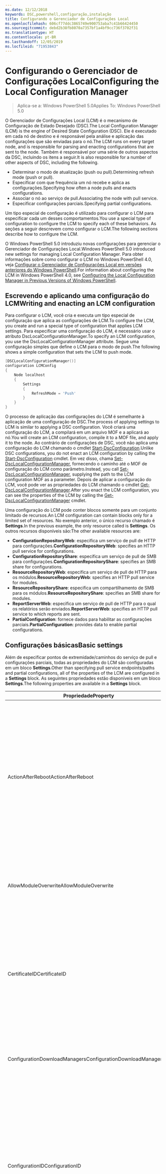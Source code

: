 ```yaml
---
ms.date: 12/12/2018
keywords: DSC,powershell,configuração,instalação
title: Configurando o Gerenciador de Configurações Local
ms.openlocfilehash: 606cf77ddc3865749e900753aba7c41b66424450
ms.sourcegitcommit: debd2b38fb8070a7357bf1a4bf9cc736f3702f31
ms.translationtype: HT
ms.contentlocale: pt-BR
ms.lasthandoff: 12/05/2019
ms.locfileid: "71953843"
---
```

# <a name="configuring-the-local-configuration-manager"></a><span data-ttu-id="11d04-103">Configurando o Gerenciador de Configurações Local</span><span class="sxs-lookup"><span data-stu-id="11d04-103">Configuring the Local Configuration Manager</span></span>

> <span data-ttu-id="11d04-104">Aplica-se a: Windows PowerShell 5.0</span><span class="sxs-lookup"><span data-stu-id="11d04-104">Applies To: Windows PowerShell 5.0</span></span>

<span data-ttu-id="11d04-105">O Gerenciador de Configurações Local (LCM) é o mecanismo de Configuração de Estado Desejado (DSC).</span><span class="sxs-lookup"><span data-stu-id="11d04-105">The Local Configuration Manager (LCM) is the engine of Desired State Configuration (DSC).</span></span>
<span data-ttu-id="11d04-106">Ele é executado em cada nó de destino e é responsável pela análise e aplicação das configurações que são enviadas para o nó.</span><span class="sxs-lookup"><span data-stu-id="11d04-106">The LCM runs on every target node, and is responsible for parsing and enacting configurations that are sent to the node.</span></span>
<span data-ttu-id="11d04-107">Também é responsável por uma série de outros aspectos da DSC, incluindo os itens a seguir.</span><span class="sxs-lookup"><span data-stu-id="11d04-107">It is also responsible for a number of other aspects of DSC, including the following.</span></span>

- <span data-ttu-id="11d04-108">Determinar o modo de atualização (push ou pull).</span><span class="sxs-lookup"><span data-stu-id="11d04-108">Determining refresh mode (push or pull).</span></span>
- <span data-ttu-id="11d04-109">Especificar com que frequência um nó recebe e aplica as configurações.</span><span class="sxs-lookup"><span data-stu-id="11d04-109">Specifying how often a node pulls and enacts configurations.</span></span>
- <span data-ttu-id="11d04-110">Associar o nó ao serviço de pull.</span><span class="sxs-lookup"><span data-stu-id="11d04-110">Associating the node with pull service.</span></span>
- <span data-ttu-id="11d04-111">Especificar configurações parciais.</span><span class="sxs-lookup"><span data-stu-id="11d04-111">Specifying partial configurations.</span></span>

<span data-ttu-id="11d04-112">Um tipo especial de configuração é utilizado para configurar o LCM para especificar cada um desses comportamentos.</span><span class="sxs-lookup"><span data-stu-id="11d04-112">You use a special type of configuration to configure the LCM to specify each of these behaviors.</span></span>
<span data-ttu-id="11d04-113">As seções a seguir descrevem como configurar o LCM.</span><span class="sxs-lookup"><span data-stu-id="11d04-113">The following sections describe how to configure the LCM.</span></span>

<span data-ttu-id="11d04-114">O Windows PowerShell 5.0 introduziu novas configurações para gerenciar o Gerenciador de Configurações Local.</span><span class="sxs-lookup"><span data-stu-id="11d04-114">Windows PowerShell 5.0 introduced new settings for managing Local Configuration Manager.</span></span>
<span data-ttu-id="11d04-115">Para obter informações sobre como configurar o LCM no Windows PowerShell 4.0, veja [Configurar o Gerenciador de Configurações Local em versões anteriores do Windows PowerShell](metaconfig4.md).</span><span class="sxs-lookup"><span data-stu-id="11d04-115">For information about configuring the LCM in Windows PowerShell 4.0, see [Configuring the Local Configuration Manager in Previous Versions of Windows PowerShell](metaconfig4.md).</span></span>

## <a name="writing-and-enacting-an-lcm-configuration"></a><span data-ttu-id="11d04-116">Escrevendo e aplicando uma configuração do LCM</span><span class="sxs-lookup"><span data-stu-id="11d04-116">Writing and enacting an LCM configuration</span></span>

<span data-ttu-id="11d04-117">Para configurar o LCM, você cria e executa um tipo especial de configuração que aplica as configurações de LCM.</span><span class="sxs-lookup"><span data-stu-id="11d04-117">To configure the LCM, you create and run a special type of configuration that applies LCM settings.</span></span>
<span data-ttu-id="11d04-118">Para especificar uma configuração do LCM, é necessário usar o atributo DscLocalConfigurationManager.</span><span class="sxs-lookup"><span data-stu-id="11d04-118">To specify an LCM configuration, you use the DscLocalConfigurationManager attribute.</span></span>
<span data-ttu-id="11d04-119">Segue uma configuração simples que define o LCM para o modo de push.</span><span class="sxs-lookup"><span data-stu-id="11d04-119">The following shows a simple configuration that sets the LCM to push mode.</span></span>

```powershell
[DSCLocalConfigurationManager()]
configuration LCMConfig
{
    Node localhost
    {
        Settings
        {
            RefreshMode = 'Push'
        }
    }
}
```

<span data-ttu-id="11d04-120">O processo de aplicação das configurações do LCM é semelhante à aplicação de uma configuração de DSC.</span><span class="sxs-lookup"><span data-stu-id="11d04-120">The process of applying settings to LCM is similar to applying a DSC configuration.</span></span>
<span data-ttu-id="11d04-121">Você criará uma configuração do LCM, a compilará em um arquivo MOF e a aplicará ao nó.</span><span class="sxs-lookup"><span data-stu-id="11d04-121">You will create an LCM configuration, compile it to a MOF file, and apply it to the node.</span></span>
<span data-ttu-id="11d04-122">Ao contrário de configurações de DSC, você não aplica uma configuração do LCM chamando o cmdlet [Start-DscConfiguration](/powershell/module/psdesiredstateconfiguration/start-dscconfiguration).</span><span class="sxs-lookup"><span data-stu-id="11d04-122">Unlike DSC configurations, you do not enact an LCM configuration by calling the [Start-DscConfiguration](/powershell/module/psdesiredstateconfiguration/start-dscconfiguration) cmdlet.</span></span>
<span data-ttu-id="11d04-123">Em vez disso, chama [Set-DscLocalConfigurationManager](/powershell/module/PSDesiredStateConfiguration/Set-DscLocalConfigurationManager), fornecendo o caminho até o MOF de configuração do LCM como parâmetro.</span><span class="sxs-lookup"><span data-stu-id="11d04-123">Instead, you call [Set-DscLocalConfigurationManager](/powershell/module/PSDesiredStateConfiguration/Set-DscLocalConfigurationManager), supplying the path to the LCM configuration MOF as a parameter.</span></span>
<span data-ttu-id="11d04-124">Depois de aplicar a configuração do LCM, você pode ver as propriedades do LCM chamando o cmdlet [Get-DscLocalConfigurationManager](/powershell/module/PSDesiredStateConfiguration/Get-DscLocalConfigurationManager).</span><span class="sxs-lookup"><span data-stu-id="11d04-124">After you enact the LCM configuration, you can see the properties of the LCM by calling the [Get-DscLocalConfigurationManager](/powershell/module/PSDesiredStateConfiguration/Get-DscLocalConfigurationManager) cmdlet.</span></span>

<span data-ttu-id="11d04-125">Uma configuração do LCM pode conter blocos somente para um conjunto limitado de recursos.</span><span class="sxs-lookup"><span data-stu-id="11d04-125">An LCM configuration can contain blocks only for a limited set of resources.</span></span>
<span data-ttu-id="11d04-126">No exemplo anterior, o único recurso chamado é **Settings**.</span><span class="sxs-lookup"><span data-stu-id="11d04-126">In the previous example, the only resource called is **Settings**.</span></span>
<span data-ttu-id="11d04-127">Os outros recursos disponíveis são:</span><span class="sxs-lookup"><span data-stu-id="11d04-127">The other available resources are:</span></span>

* <span data-ttu-id="11d04-128">**ConfigurationRepositoryWeb**: especifica um serviço de pull de HTTP para configurações.</span><span class="sxs-lookup"><span data-stu-id="11d04-128">**ConfigurationRepositoryWeb**: specifies an HTTP pull service for configurations.</span></span>
* <span data-ttu-id="11d04-129">**ConfigurationRepositoryShare**: especifica um serviço de pull de SMB para configurações.</span><span class="sxs-lookup"><span data-stu-id="11d04-129">**ConfigurationRepositoryShare**: specifies an SMB share for configurations.</span></span>
* <span data-ttu-id="11d04-130">**ResourceRepositoryWeb**: especifica um serviço de pull de HTTP para os módulos.</span><span class="sxs-lookup"><span data-stu-id="11d04-130">**ResourceRepositoryWeb**: specifies an HTTP pull service for modules.</span></span>
* <span data-ttu-id="11d04-131">**ResourceRepositoryShare**: especifica um compartilhamento de SMB para os módulos.</span><span class="sxs-lookup"><span data-stu-id="11d04-131">**ResourceRepositoryShare**: specifies an SMB share for modules.</span></span>
* <span data-ttu-id="11d04-132">**ReportServerWeb**: especifica um serviço de pull de HTTP para o qual os relatórios serão enviados.</span><span class="sxs-lookup"><span data-stu-id="11d04-132">**ReportServerWeb**: specifies an HTTP pull service to which reports are sent.</span></span>
* <span data-ttu-id="11d04-133">**PartialConfiguration**: fornece dados para habilitar as configurações parciais.</span><span class="sxs-lookup"><span data-stu-id="11d04-133">**PartialConfiguration**: provides data to enable partial configurations.</span></span>

## <a name="basic-settings"></a><span data-ttu-id="11d04-134">Configurações básicas</span><span class="sxs-lookup"><span data-stu-id="11d04-134">Basic settings</span></span>

<span data-ttu-id="11d04-135">Além de especificar pontos de extremidade/caminhos do serviço de pull e configurações parciais, todas as propriedades do LCM são configuradas em um bloco **Settings**.</span><span class="sxs-lookup"><span data-stu-id="11d04-135">Other than specifying pull service endpoints/paths and partial configurations, all of the properties of the LCM are configured in a **Settings** block.</span></span>
<span data-ttu-id="11d04-136">As seguintes propriedades estão disponíveis em um bloco **Settings**.</span><span class="sxs-lookup"><span data-stu-id="11d04-136">The following properties are available in a **Settings** block.</span></span>

|  <span data-ttu-id="11d04-137">Propriedade</span><span class="sxs-lookup"><span data-stu-id="11d04-137">Property</span></span>  |  <span data-ttu-id="11d04-138">Tipo</span><span class="sxs-lookup"><span data-stu-id="11d04-138">Type</span></span>  |  <span data-ttu-id="11d04-139">Descrição</span><span class="sxs-lookup"><span data-stu-id="11d04-139">Description</span></span>   |
|----------- |------- |--------------- |
| <span data-ttu-id="11d04-140">ActionAfterReboot</span><span class="sxs-lookup"><span data-stu-id="11d04-140">ActionAfterReboot</span></span>| <span data-ttu-id="11d04-141">cadeia de caracteres</span><span class="sxs-lookup"><span data-stu-id="11d04-141">string</span></span>| <span data-ttu-id="11d04-142">Especifica o que acontece após uma reinicialização durante a aplicação de uma configuração.</span><span class="sxs-lookup"><span data-stu-id="11d04-142">Specifies what happens after a reboot during the application of a configuration.</span></span> <span data-ttu-id="11d04-143">Os valores possíveis são __"ContinueConfiguration"__ e __"StopConfiguration"__ .</span><span class="sxs-lookup"><span data-stu-id="11d04-143">The possible values are __"ContinueConfiguration"__ and __"StopConfiguration"__.</span></span> <ul><li> <span data-ttu-id="11d04-144">__ContinueConfiguration__: continuar a aplicar a configuração atual após a reinicialização do computador.</span><span class="sxs-lookup"><span data-stu-id="11d04-144">__ContinueConfiguration__: Continue applying the current configuration after machine reboot.</span></span> <span data-ttu-id="11d04-145">Este é o valor padrão</span><span class="sxs-lookup"><span data-stu-id="11d04-145">This is the default value</span></span></li><li><span data-ttu-id="11d04-146">__StopConfiguration__: parar a configuração atual após a reinicialização do computador.</span><span class="sxs-lookup"><span data-stu-id="11d04-146">__StopConfiguration__: Stop the current configuration after machine reboot.</span></span></li></ul>|
| <span data-ttu-id="11d04-147">AllowModuleOverwrite</span><span class="sxs-lookup"><span data-stu-id="11d04-147">AllowModuleOverwrite</span></span>| <span data-ttu-id="11d04-148">bool</span><span class="sxs-lookup"><span data-stu-id="11d04-148">bool</span></span>| <span data-ttu-id="11d04-149">__$TRUE__ se as novas configurações baixadas do serviço de pull tiverem permissão para substituir as antigas no nó de destino.</span><span class="sxs-lookup"><span data-stu-id="11d04-149">__$TRUE__ if new configurations downloaded from the pull service are allowed to overwrite the old ones on the target node.</span></span> <span data-ttu-id="11d04-150">Caso contrário, $FALSE.</span><span class="sxs-lookup"><span data-stu-id="11d04-150">Otherwise, $FALSE.</span></span>|
| <span data-ttu-id="11d04-151">CertificateID</span><span class="sxs-lookup"><span data-stu-id="11d04-151">CertificateID</span></span>| <span data-ttu-id="11d04-152">cadeia de caracteres</span><span class="sxs-lookup"><span data-stu-id="11d04-152">string</span></span>| <span data-ttu-id="11d04-153">A impressão digital de um certificado usado para proteger as credenciais passadas em uma configuração.</span><span class="sxs-lookup"><span data-stu-id="11d04-153">The thumbprint of a certificate used to secure credentials passed in a configuration.</span></span> <span data-ttu-id="11d04-154">Para obter mais informações, consulte [Quer proteger credenciais na Configuração de Estado Desejado do Windows PowerShell?](https://blogs.msdn.com/b/powershell/archive/2014/01/31/want-to-secure-credentials-in-windows-powershell-desired-state-configuration.aspx).</span><span class="sxs-lookup"><span data-stu-id="11d04-154">For more information see [Want to secure credentials in Windows PowerShell Desired State Configuration](https://blogs.msdn.com/b/powershell/archive/2014/01/31/want-to-secure-credentials-in-windows-powershell-desired-state-configuration.aspx)?.</span></span> <br> <span data-ttu-id="11d04-155">__Observação:__ isso será gerenciado automaticamente se estiver usando o serviço de pull de DSC de Automação do Azure.</span><span class="sxs-lookup"><span data-stu-id="11d04-155">__Note:__ this is managed automatically if using Azure Automation DSC pull service.</span></span>|
| <span data-ttu-id="11d04-156">ConfigurationDownloadManagers</span><span class="sxs-lookup"><span data-stu-id="11d04-156">ConfigurationDownloadManagers</span></span>| <span data-ttu-id="11d04-157">CimInstance[]</span><span class="sxs-lookup"><span data-stu-id="11d04-157">CimInstance[]</span></span>| <span data-ttu-id="11d04-158">Obsoleto.</span><span class="sxs-lookup"><span data-stu-id="11d04-158">Obsolete.</span></span> <span data-ttu-id="11d04-159">Use os blocos __ConfigurationRepositoryWeb__ e __ConfigurationRepositoryShare__ para definir pontos de extremidade de serviço de pull de configuração.</span><span class="sxs-lookup"><span data-stu-id="11d04-159">Use __ConfigurationRepositoryWeb__ and __ConfigurationRepositoryShare__ blocks to define configuration pull service endpoints.</span></span>|
| <span data-ttu-id="11d04-160">ConfigurationID</span><span class="sxs-lookup"><span data-stu-id="11d04-160">ConfigurationID</span></span>| <span data-ttu-id="11d04-161">cadeia de caracteres</span><span class="sxs-lookup"><span data-stu-id="11d04-161">string</span></span>| <span data-ttu-id="11d04-162">Para compatibilidade com versões anteriores do serviço de pull.</span><span class="sxs-lookup"><span data-stu-id="11d04-162">For backwards compatibility with older pull service versions.</span></span> <span data-ttu-id="11d04-163">Um GUID que identifica o arquivo de configuração que deve ser obtido de um serviço de pull.</span><span class="sxs-lookup"><span data-stu-id="11d04-163">A GUID that identifies the configuration file to get from a pull service.</span></span> <span data-ttu-id="11d04-164">O nó efetuará o pull das configurações serviço de pull se o nome do MOF de configuração for ConfigurationID.mof.</span><span class="sxs-lookup"><span data-stu-id="11d04-164">The node will pull configurations on the pull service if the name of the configuration MOF is named ConfigurationID.mof.</span></span><br> <span data-ttu-id="11d04-165">__Observação:__ Se você definir essa propriedade, o registro do nó com um serviço de pull usando __RegistrationKey__ não funcionará.</span><span class="sxs-lookup"><span data-stu-id="11d04-165">__Note:__ If you set this property, registering the node with a pull service by using __RegistrationKey__ does not work.</span></span> <span data-ttu-id="11d04-166">Para obter mais informações, consulte [Configurando um cliente de pull com nomes de configuração](../pull-server/pullClientConfigNames.md).</span><span class="sxs-lookup"><span data-stu-id="11d04-166">For more information, see [Setting up a pull client with configuration names](../pull-server/pullClientConfigNames.md).</span></span>|
| <span data-ttu-id="11d04-167">ConfigurationMode</span><span class="sxs-lookup"><span data-stu-id="11d04-167">ConfigurationMode</span></span>| <span data-ttu-id="11d04-168">cadeia de caracteres</span><span class="sxs-lookup"><span data-stu-id="11d04-168">string</span></span> | <span data-ttu-id="11d04-169">Especifica como o LCM realmente aplica a configuração aos nós de destino.</span><span class="sxs-lookup"><span data-stu-id="11d04-169">Specifies how the LCM actually applies the configuration to the target nodes.</span></span> <span data-ttu-id="11d04-170">Os valores possíveis são __"ApplyOnly"__ , __"ApplyAndMonitor"__ e __"ApplyAndAutoCorrect"__ .</span><span class="sxs-lookup"><span data-stu-id="11d04-170">Possible values are __"ApplyOnly"__,__"ApplyAndMonitor"__, and __"ApplyAndAutoCorrect"__.</span></span> <ul><li><span data-ttu-id="11d04-171">__ApplyOnly__: a DSC aplica a configuração e não faz nada além disso, a menos que uma nova configuração seja enviada por push para o nó de destino ou quando o pull de uma nova configuração for efetuado de um serviço.</span><span class="sxs-lookup"><span data-stu-id="11d04-171">__ApplyOnly__: DSC applies the configuration and does nothing further unless a new configuration is pushed to the target node or when a new configuration is pulled from a service.</span></span> <span data-ttu-id="11d04-172">Depois da aplicação inicial de uma nova configuração, a DSC não procura um dessincronização em relação a um estado previamente configurado.</span><span class="sxs-lookup"><span data-stu-id="11d04-172">After initial application of a new configuration, DSC does not check for drift from a previously configured state.</span></span> <span data-ttu-id="11d04-173">Observe que a DSC tentará aplicar a configuração até obter êxito antes que __ApplyOnly__ entre em vigor.</span><span class="sxs-lookup"><span data-stu-id="11d04-173">Note that DSC will attempt to apply the configuration until it is successful before __ApplyOnly__ takes effect.</span></span> </li><li> <span data-ttu-id="11d04-174">__ApplyAndMonitor__: Este é o valor padrão.</span><span class="sxs-lookup"><span data-stu-id="11d04-174">__ApplyAndMonitor__: This is the default value.</span></span> <span data-ttu-id="11d04-175">O LCM aplica as novas configurações.</span><span class="sxs-lookup"><span data-stu-id="11d04-175">The LCM applies any new configurations.</span></span> <span data-ttu-id="11d04-176">Após a aplicação inicial de uma nova configuração, se o nó de destino estiver dessincronizado em relação ao estado desejado, a DSC relatará a discrepância nos logs.</span><span class="sxs-lookup"><span data-stu-id="11d04-176">After initial application of a new configuration, if the target node drifts from the desired state, DSC reports the discrepancy in logs.</span></span> <span data-ttu-id="11d04-177">Observe que a DSC tentará aplicar a configuração até obter êxito antes que __ApplyAndMonitor__ entre em vigor.</span><span class="sxs-lookup"><span data-stu-id="11d04-177">Note that DSC will attempt to apply the configuration until it is successful before __ApplyAndMonitor__ takes effect.</span></span></li><li><span data-ttu-id="11d04-178">__ApplyAndAutoCorrect__: o DSC aplica as novas configurações.</span><span class="sxs-lookup"><span data-stu-id="11d04-178">__ApplyAndAutoCorrect__: DSC applies any new configurations.</span></span> <span data-ttu-id="11d04-179">Após a aplicação inicial de uma nova configuração, se o nó de destino estiver dessincronizado em relação ao estado desejado, a DSC relatará a discrepância nos logs e reaplica a configuração atual.</span><span class="sxs-lookup"><span data-stu-id="11d04-179">After initial application of a new configuration, if the target node drifts from the desired state, DSC reports the discrepancy in logs, and then re-applies the current configuration.</span></span></li></ul>|
| <span data-ttu-id="11d04-180">ConfigurationModeFrequencyMins</span><span class="sxs-lookup"><span data-stu-id="11d04-180">ConfigurationModeFrequencyMins</span></span>| <span data-ttu-id="11d04-181">UInt32</span><span class="sxs-lookup"><span data-stu-id="11d04-181">UInt32</span></span>| <span data-ttu-id="11d04-182">A frequência, em minutos, em que a configuração atual é verificada e aplicada.</span><span class="sxs-lookup"><span data-stu-id="11d04-182">How often, in minutes, the current configuration is checked and applied.</span></span> <span data-ttu-id="11d04-183">Essa propriedade será ignorada se a propriedade ConfigurationMode estiver definida como ApplyOnly.</span><span class="sxs-lookup"><span data-stu-id="11d04-183">This property is ignored if the ConfigurationMode property is set to ApplyOnly.</span></span> <span data-ttu-id="11d04-184">O valor padrão é 15.</span><span class="sxs-lookup"><span data-stu-id="11d04-184">The default value is 15.</span></span>|
| <span data-ttu-id="11d04-185">DebugMode</span><span class="sxs-lookup"><span data-stu-id="11d04-185">DebugMode</span></span>| <span data-ttu-id="11d04-186">cadeia de caracteres</span><span class="sxs-lookup"><span data-stu-id="11d04-186">string</span></span>| <span data-ttu-id="11d04-187">Os valores possíveis são __None__, __ForceModuleImport__ e __All__.</span><span class="sxs-lookup"><span data-stu-id="11d04-187">Possible values are __None__, __ForceModuleImport__, and __All__.</span></span> <ul><li><span data-ttu-id="11d04-188">Defina como __None__ para usar os recursos armazenados em cache.</span><span class="sxs-lookup"><span data-stu-id="11d04-188">Set to __None__ to use cached resources.</span></span> <span data-ttu-id="11d04-189">Este é o padrão e deve ser usada em cenários de produção.</span><span class="sxs-lookup"><span data-stu-id="11d04-189">This is the default and should be used in production scenarios.</span></span></li><li><span data-ttu-id="11d04-190">Definir como __ForceModuleImport__ fará com que o LCM recarregue todos os módulos de recursos DSC, mesmo se tiverem sido carregados e armazenados em cache anteriormente.</span><span class="sxs-lookup"><span data-stu-id="11d04-190">Setting to __ForceModuleImport__, causes the LCM to reload any DSC resource modules, even if they have been previously loaded and cached.</span></span> <span data-ttu-id="11d04-191">Isso afeta o desempenho das operações de DSC, já que cada módulo é recarregado no momento do uso.</span><span class="sxs-lookup"><span data-stu-id="11d04-191">This impacts the performance of DSC operations as each module is reloaded on use.</span></span> <span data-ttu-id="11d04-192">Normalmente, você usaria esse valor durante a depuração de um recurso</span><span class="sxs-lookup"><span data-stu-id="11d04-192">Typically you would use this value while debugging a resource</span></span></li><li><span data-ttu-id="11d04-193">Nesta versão, __All__ é o mesmo que __ForceModuleImport__</span><span class="sxs-lookup"><span data-stu-id="11d04-193">In this release, __All__ is same as __ForceModuleImport__</span></span></li></ul> |
| <span data-ttu-id="11d04-194">RebootNodeIfNeeded</span><span class="sxs-lookup"><span data-stu-id="11d04-194">RebootNodeIfNeeded</span></span>| <span data-ttu-id="11d04-195">bool</span><span class="sxs-lookup"><span data-stu-id="11d04-195">bool</span></span>| <span data-ttu-id="11d04-196">defina como `$true` para permitir que os recursos reinicializem o nó usando o sinalizador `$global:DSCMachineStatus`.</span><span class="sxs-lookup"><span data-stu-id="11d04-196">Set this to `$true` to allow resources to reboot the Node using the `$global:DSCMachineStatus` flag.</span></span> <span data-ttu-id="11d04-197">Caso contrário, você precisará reinicializar manualmente o nó para qualquer configuração que exigir.</span><span class="sxs-lookup"><span data-stu-id="11d04-197">Otherwise, you will have to manually reboot the node for any configuration that requires it.</span></span> <span data-ttu-id="11d04-198">O valor padrão é `$false`.</span><span class="sxs-lookup"><span data-stu-id="11d04-198">The default value is `$false`.</span></span> <span data-ttu-id="11d04-199">Para usar essa configuração quando uma condição de reinicialização for representada por algo diferente do DSC (como o Windows Installer), combine essa configuração com recurso __PendingReboot__ no módulo [ComputerManagementDsc](https://github.com/PowerShell/ComputerManagementDsc).</span><span class="sxs-lookup"><span data-stu-id="11d04-199">To use this setting when a reboot condition is enacted by something other than DSC (such as Windows Installer), combine this setting with the __PendingReboot__ resource in the [ComputerManagementDsc](https://github.com/PowerShell/ComputerManagementDsc) module.</span></span>|
| <span data-ttu-id="11d04-200">RefreshMode</span><span class="sxs-lookup"><span data-stu-id="11d04-200">RefreshMode</span></span>| <span data-ttu-id="11d04-201">cadeia de caracteres</span><span class="sxs-lookup"><span data-stu-id="11d04-201">string</span></span>| <span data-ttu-id="11d04-202">Especifica como o LCM obtém as configurações.</span><span class="sxs-lookup"><span data-stu-id="11d04-202">Specifies how the LCM gets configurations.</span></span> <span data-ttu-id="11d04-203">Os valores possíveis são __"Disabled"__ , __"Push"__ e __"Pull"__ .</span><span class="sxs-lookup"><span data-stu-id="11d04-203">The possible values are __"Disabled"__, __"Push"__, and __"Pull"__.</span></span> <ul><li><span data-ttu-id="11d04-204">__Disabled__: as configurações do DSC estão desabilitadas para este nó.</span><span class="sxs-lookup"><span data-stu-id="11d04-204">__Disabled__: DSC configurations are disabled for this node.</span></span></li><li> <span data-ttu-id="11d04-205">__Push__: as configurações são iniciadas chamando o cmdlet [Start-DscConfiguration](/powershell/module/psdesiredstateconfiguration/start-dscconfiguration).</span><span class="sxs-lookup"><span data-stu-id="11d04-205">__Push__: Configurations are initiated by calling the [Start-DscConfiguration](/powershell/module/psdesiredstateconfiguration/start-dscconfiguration) cmdlet.</span></span> <span data-ttu-id="11d04-206">A configuração é aplicada imediatamente ao nó.</span><span class="sxs-lookup"><span data-stu-id="11d04-206">The configuration is applied immediately to the node.</span></span> <span data-ttu-id="11d04-207">Este é o valor padrão.</span><span class="sxs-lookup"><span data-stu-id="11d04-207">This is the default value.</span></span></li><li><span data-ttu-id="11d04-208">__Pull:__ o nó está configurado para verificar regularmente as configurações de um serviço de pull ou caminho SMB.</span><span class="sxs-lookup"><span data-stu-id="11d04-208">__Pull:__ The node is configured to regularly check for configurations from a pull service or SMB path.</span></span> <span data-ttu-id="11d04-209">Se essa propriedade estiver definida como __Pull__, você deverá especificar um caminho de (serviço) HTTP ou (compartilhamento) SMB em um bloco __ConfigurationRepositoryWeb__ ou __ConfigurationRepositoryShare__.</span><span class="sxs-lookup"><span data-stu-id="11d04-209">If this property is set to __Pull__, you must specify an HTTP (service) or SMB (share) path in a __ConfigurationRepositoryWeb__ or __ConfigurationRepositoryShare__ block.</span></span></li></ul>|
| <span data-ttu-id="11d04-210">RefreshFrequencyMins</span><span class="sxs-lookup"><span data-stu-id="11d04-210">RefreshFrequencyMins</span></span>| <span data-ttu-id="11d04-211">Uint32</span><span class="sxs-lookup"><span data-stu-id="11d04-211">Uint32</span></span>| <span data-ttu-id="11d04-212">O intervalo de tempo, em minutos, em que o LCM verifica um serviço de pull para obter configurações atualizadas.</span><span class="sxs-lookup"><span data-stu-id="11d04-212">The time interval, in minutes, at which the LCM checks a pull service to get updated configurations.</span></span> <span data-ttu-id="11d04-213">Esse valor será ignorado se o LCM não estiver configurado no modo de pull.</span><span class="sxs-lookup"><span data-stu-id="11d04-213">This value is ignored if the LCM is not configured in pull mode.</span></span> <span data-ttu-id="11d04-214">O valor padrão é 30.</span><span class="sxs-lookup"><span data-stu-id="11d04-214">The default value is 30.</span></span>|
| <span data-ttu-id="11d04-215">ReportManagers</span><span class="sxs-lookup"><span data-stu-id="11d04-215">ReportManagers</span></span>| <span data-ttu-id="11d04-216">CimInstance[]</span><span class="sxs-lookup"><span data-stu-id="11d04-216">CimInstance[]</span></span>| <span data-ttu-id="11d04-217">Obsoleto.</span><span class="sxs-lookup"><span data-stu-id="11d04-217">Obsolete.</span></span> <span data-ttu-id="11d04-218">Use blocos __ReportServerWeb__ para definir um ponto de extremidade para enviar dados de relatório a um serviço de pull.</span><span class="sxs-lookup"><span data-stu-id="11d04-218">Use __ReportServerWeb__ blocks to define an endpoint to send reporting data to a pull service.</span></span>|
| <span data-ttu-id="11d04-219">ResourceModuleManagers</span><span class="sxs-lookup"><span data-stu-id="11d04-219">ResourceModuleManagers</span></span>| <span data-ttu-id="11d04-220">CimInstance[]</span><span class="sxs-lookup"><span data-stu-id="11d04-220">CimInstance[]</span></span>| <span data-ttu-id="11d04-221">Obsoleto.</span><span class="sxs-lookup"><span data-stu-id="11d04-221">Obsolete.</span></span> <span data-ttu-id="11d04-222">Use os blocos __ResourceRepositoryWeb__ e __ResourceRepositoryShare__ para definir pontos de extremidade HTTP do serviço de pull ou caminhos SMB, respectivamente.</span><span class="sxs-lookup"><span data-stu-id="11d04-222">Use __ResourceRepositoryWeb__ and __ResourceRepositoryShare__ blocks to define pull service HTTP endpoints or SMB paths, respectively.</span></span>|
| <span data-ttu-id="11d04-223">PartialConfigurations</span><span class="sxs-lookup"><span data-stu-id="11d04-223">PartialConfigurations</span></span>| <span data-ttu-id="11d04-224">CimInstance</span><span class="sxs-lookup"><span data-stu-id="11d04-224">CimInstance</span></span>| <span data-ttu-id="11d04-225">Não foi implementado.</span><span class="sxs-lookup"><span data-stu-id="11d04-225">Not implemented.</span></span> <span data-ttu-id="11d04-226">Não use.</span><span class="sxs-lookup"><span data-stu-id="11d04-226">Do not use.</span></span>|
| <span data-ttu-id="11d04-227">StatusRetentionTimeInDays</span><span class="sxs-lookup"><span data-stu-id="11d04-227">StatusRetentionTimeInDays</span></span> | <span data-ttu-id="11d04-228">UInt32</span><span class="sxs-lookup"><span data-stu-id="11d04-228">UInt32</span></span>| <span data-ttu-id="11d04-229">O número de dias que o LCM mantém o status da configuração atual.</span><span class="sxs-lookup"><span data-stu-id="11d04-229">The number of days the LCM keeps the status of the current configuration.</span></span>|

> [!NOTE]
> <span data-ttu-id="11d04-230">O LCM inicia o ciclo **ConfigurationModeFrequencyMins** com base em:</span><span class="sxs-lookup"><span data-stu-id="11d04-230">The LCM starts the **ConfigurationModeFrequencyMins** cycle based on:</span></span>
>
> - <span data-ttu-id="11d04-231">Uma nova metaconfiguração aplicada usando `Set-DscLocalConfigurationManager`</span><span class="sxs-lookup"><span data-stu-id="11d04-231">A new metaconfig is applied using `Set-DscLocalConfigurationManager`</span></span>
> - <span data-ttu-id="11d04-232">Uma reinicialização do computador</span><span class="sxs-lookup"><span data-stu-id="11d04-232">A machine restart</span></span>
>
> <span data-ttu-id="11d04-233">Para qualquer condição em que o processo de temporizador apresentar uma falha, ela será detectada dentro de 30 segundos e o ciclo será reiniciado.</span><span class="sxs-lookup"><span data-stu-id="11d04-233">For any condition where the timer process experiences a crash, that will be detected within 30 seconds and the cycle will be restarted.</span></span>
> <span data-ttu-id="11d04-234">Uma operação simultânea pode atrasar o início do ciclo; se a duração dessa operação ultrapassar a frequência de ciclo configurada, o próximo temporizador não será iniciado.</span><span class="sxs-lookup"><span data-stu-id="11d04-234">A concurrent operation could delay the cycle from being started, if the duration of this operation exceeds the configured cycle frequency, the next timer will not start.</span></span>
>
> <span data-ttu-id="11d04-235">Por exemplo, a metaconfiguração é configurada com uma frequência de pull de 15 minutos e um pull ocorre em T1.</span><span class="sxs-lookup"><span data-stu-id="11d04-235">Example, the metaconfig is configured at a 15 minute pull frequency and a pull occurs at T1.</span></span>  <span data-ttu-id="11d04-236">O Nó não conclui o trabalho por 16 minutos.</span><span class="sxs-lookup"><span data-stu-id="11d04-236">The Node does not finish work for 16 minutes.</span></span>  <span data-ttu-id="11d04-237">O primeiro ciclo de 15 minutos será ignorado e próximo pull ocorrerá em T1 + 15 + 15.</span><span class="sxs-lookup"><span data-stu-id="11d04-237">The first 15 minute cycle is ignored, and next pull will happen at T1+15+15.</span></span>

## <a name="pull-service"></a><span data-ttu-id="11d04-238">Serviço de pull</span><span class="sxs-lookup"><span data-stu-id="11d04-238">Pull service</span></span>

<span data-ttu-id="11d04-239">A configuração do LCM dá suporte à definição dos seguintes tipos de ponto de extremidade de serviço de pull:</span><span class="sxs-lookup"><span data-stu-id="11d04-239">LCM configuration supports defining the following types of pull service endpoints:</span></span>

- <span data-ttu-id="11d04-240">**Servidor de configuração**: um repositório para configurações de DSC.</span><span class="sxs-lookup"><span data-stu-id="11d04-240">**Configuration server**: A repository for DSC configurations.</span></span> <span data-ttu-id="11d04-241">Defina os servidores de configuração usando blocos **ConfigurationRepositoryWeb** (para servidores baseados na Web) e **ConfigurationRepositoryShare** (para servidores baseados em SMB).</span><span class="sxs-lookup"><span data-stu-id="11d04-241">Define configuration servers by using **ConfigurationRepositoryWeb** (for web-based servers) and **ConfigurationRepositoryShare** (for SMB-based servers) blocks.</span></span>
- <span data-ttu-id="11d04-242">**Servidor de recursos**: um repositório de recursos DSC, empacotados como módulos do PowerShell.</span><span class="sxs-lookup"><span data-stu-id="11d04-242">**Resource server**: A repository for DSC resources, packaged as PowerShell modules.</span></span> <span data-ttu-id="11d04-243">Defina os servidores de recurso usando blocos **ResourceRepositoryWeb** (para servidores baseados na Web) e **ResourceRepositoryShare** (para servidores baseados em SMB).</span><span class="sxs-lookup"><span data-stu-id="11d04-243">Define resource servers by using **ResourceRepositoryWeb** (for web-based servers) and **ResourceRepositoryShare** (for SMB-based servers) blocks.</span></span>
- <span data-ttu-id="11d04-244">**Servidor de relatório**: um serviço para o qual o DSC envia dados de relatório.</span><span class="sxs-lookup"><span data-stu-id="11d04-244">**Report server**: A service that DSC sends report data to.</span></span> <span data-ttu-id="11d04-245">Defina os servidores de relatório usando blocos **ReportServerWeb**.</span><span class="sxs-lookup"><span data-stu-id="11d04-245">Define report servers by using **ReportServerWeb** blocks.</span></span> <span data-ttu-id="11d04-246">Um servidor de relatório deve ser um serviço Web.</span><span class="sxs-lookup"><span data-stu-id="11d04-246">A report server must be a web service.</span></span>

<span data-ttu-id="11d04-247">Para obter mais detalhes sobre o serviço de pull, veja [Serviço de pull de Desired State Configuration](../pull-server/pullServer.md).</span><span class="sxs-lookup"><span data-stu-id="11d04-247">For more details on pull service see, [Desired State Configuration Pull Service](../pull-server/pullServer.md).</span></span>

## <a name="configuration-server-blocks"></a><span data-ttu-id="11d04-248">Blocos do servidor de configuração</span><span class="sxs-lookup"><span data-stu-id="11d04-248">Configuration server blocks</span></span>

<span data-ttu-id="11d04-249">Para definir um servidor de configuração baseado na Web, crie um bloco **ConfigurationRepositoryWeb**.</span><span class="sxs-lookup"><span data-stu-id="11d04-249">To define a web-based configuration server, you create a **ConfigurationRepositoryWeb** block.</span></span>
<span data-ttu-id="11d04-250">Um **ConfigurationRepositoryWeb** define as propriedades a seguir.</span><span class="sxs-lookup"><span data-stu-id="11d04-250">A **ConfigurationRepositoryWeb** defines the following properties.</span></span>

|<span data-ttu-id="11d04-251">Propriedade</span><span class="sxs-lookup"><span data-stu-id="11d04-251">Property</span></span>|<span data-ttu-id="11d04-252">Tipo</span><span class="sxs-lookup"><span data-stu-id="11d04-252">Type</span></span>|<span data-ttu-id="11d04-253">Descrição</span><span class="sxs-lookup"><span data-stu-id="11d04-253">Description</span></span>|
|---|---|---|
|<span data-ttu-id="11d04-254">AllowUnsecureConnection</span><span class="sxs-lookup"><span data-stu-id="11d04-254">AllowUnsecureConnection</span></span>|<span data-ttu-id="11d04-255">bool</span><span class="sxs-lookup"><span data-stu-id="11d04-255">bool</span></span>|<span data-ttu-id="11d04-256">Defina como **$TRUE** para permitir conexões entre o nó e o servidor sem autenticação.</span><span class="sxs-lookup"><span data-stu-id="11d04-256">Set to **$TRUE** to allow connections from the node to the server without authentication.</span></span> <span data-ttu-id="11d04-257">Defina como **$FALSE** para exigir autenticação.</span><span class="sxs-lookup"><span data-stu-id="11d04-257">Set to **$FALSE** to require authentication.</span></span>|
|<span data-ttu-id="11d04-258">CertificateID</span><span class="sxs-lookup"><span data-stu-id="11d04-258">CertificateID</span></span>|<span data-ttu-id="11d04-259">cadeia de caracteres</span><span class="sxs-lookup"><span data-stu-id="11d04-259">string</span></span>|<span data-ttu-id="11d04-260">A impressão digital de um certificado usado para autenticar o servidor.</span><span class="sxs-lookup"><span data-stu-id="11d04-260">The thumbprint of a certificate used to authenticate to the server.</span></span>|
|<span data-ttu-id="11d04-261">ConfigurationNames</span><span class="sxs-lookup"><span data-stu-id="11d04-261">ConfigurationNames</span></span>|<span data-ttu-id="11d04-262">String[]</span><span class="sxs-lookup"><span data-stu-id="11d04-262">String[]</span></span>|<span data-ttu-id="11d04-263">Uma matriz de nomes de configurações que serão retiradas por pull pelo nó de destino.</span><span class="sxs-lookup"><span data-stu-id="11d04-263">An array of names of configurations to be pulled by the target node.</span></span> <span data-ttu-id="11d04-264">Serão usadas apenas se o nó for registrado com o serviço de pull usando uma **RegistrationKey**.</span><span class="sxs-lookup"><span data-stu-id="11d04-264">These are used only if the node is registered with the pull service by using a **RegistrationKey**.</span></span> <span data-ttu-id="11d04-265">Para obter mais informações, consulte [Configurando um cliente de pull com nomes de configuração](../pull-server/pullClientConfigNames.md).</span><span class="sxs-lookup"><span data-stu-id="11d04-265">For more information, see [Setting up a pull client with configuration names](../pull-server/pullClientConfigNames.md).</span></span>|
|<span data-ttu-id="11d04-266">RegistrationKey</span><span class="sxs-lookup"><span data-stu-id="11d04-266">RegistrationKey</span></span>|<span data-ttu-id="11d04-267">cadeia de caracteres</span><span class="sxs-lookup"><span data-stu-id="11d04-267">string</span></span>|<span data-ttu-id="11d04-268">Um GUID que registra o nó com o serviço de pull.</span><span class="sxs-lookup"><span data-stu-id="11d04-268">A GUID that registers the node with the pull service.</span></span> <span data-ttu-id="11d04-269">Para obter mais informações, consulte [Configurando um cliente de pull com nomes de configuração](../pull-server/pullClientConfigNames.md).</span><span class="sxs-lookup"><span data-stu-id="11d04-269">For more information, see [Setting up a pull client with configuration names](../pull-server/pullClientConfigNames.md).</span></span>|
|<span data-ttu-id="11d04-270">ServerURL</span><span class="sxs-lookup"><span data-stu-id="11d04-270">ServerURL</span></span>|<span data-ttu-id="11d04-271">cadeia de caracteres</span><span class="sxs-lookup"><span data-stu-id="11d04-271">string</span></span>|<span data-ttu-id="11d04-272">A URL do serviço de configuração.</span><span class="sxs-lookup"><span data-stu-id="11d04-272">The URL of the configuration service.</span></span>|
|<span data-ttu-id="11d04-273">ProxyURL\*</span><span class="sxs-lookup"><span data-stu-id="11d04-273">ProxyURL\*</span></span>|<span data-ttu-id="11d04-274">cadeia de caracteres</span><span class="sxs-lookup"><span data-stu-id="11d04-274">string</span></span>|<span data-ttu-id="11d04-275">A URL do proxy http a ser usada ao se comunicar com o serviço de configuração.</span><span class="sxs-lookup"><span data-stu-id="11d04-275">The URL of the http proxy to use when communicating with the configuration service.</span></span>|
|<span data-ttu-id="11d04-276">ProxyCredential\*</span><span class="sxs-lookup"><span data-stu-id="11d04-276">ProxyCredential\*</span></span>|<span data-ttu-id="11d04-277">pscredential</span><span class="sxs-lookup"><span data-stu-id="11d04-277">pscredential</span></span>|<span data-ttu-id="11d04-278">Credencial a ser usada para o proxy http.</span><span class="sxs-lookup"><span data-stu-id="11d04-278">Credential to use for the http proxy.</span></span>|

> [!NOTE]
> * <span data-ttu-id="11d04-279">Compatível com as versões 1809 e posteriores do Windows.</span><span class="sxs-lookup"><span data-stu-id="11d04-279">Supported in Windows versions 1809 and later.</span></span>

<span data-ttu-id="11d04-280">Um exemplo de script para simplificar a configuração do valor ConfigurationRepositoryWeb para nós locais está disponível - confira [Geração de metaconfigurações de DSC](https://docs.microsoft.com/azure/automation/automation-dsc-onboarding#generating-dsc-metaconfigurations)</span><span class="sxs-lookup"><span data-stu-id="11d04-280">An example script to simplify configuring the ConfigurationRepositoryWeb value for on-premises nodes is available - see [Generating DSC metaconfigurations](https://docs.microsoft.com/azure/automation/automation-dsc-onboarding#generating-dsc-metaconfigurations)</span></span>

<span data-ttu-id="11d04-281">Para definir um servidor de configuração baseado em SMB, crie um bloco **ConfigurationRepositoryShare**.</span><span class="sxs-lookup"><span data-stu-id="11d04-281">To define an SMB-based configuration server, you create a **ConfigurationRepositoryShare** block.</span></span>
<span data-ttu-id="11d04-282">Um **ConfigurationRepositoryShare** define as propriedades a seguir.</span><span class="sxs-lookup"><span data-stu-id="11d04-282">A **ConfigurationRepositoryShare** defines the following properties.</span></span>

|<span data-ttu-id="11d04-283">Propriedade</span><span class="sxs-lookup"><span data-stu-id="11d04-283">Property</span></span>|<span data-ttu-id="11d04-284">Tipo</span><span class="sxs-lookup"><span data-stu-id="11d04-284">Type</span></span>|<span data-ttu-id="11d04-285">Descrição</span><span class="sxs-lookup"><span data-stu-id="11d04-285">Description</span></span>|
|---|---|---|
|<span data-ttu-id="11d04-286">Credential</span><span class="sxs-lookup"><span data-stu-id="11d04-286">Credential</span></span>|<span data-ttu-id="11d04-287">MSFT_Credential</span><span class="sxs-lookup"><span data-stu-id="11d04-287">MSFT_Credential</span></span>|<span data-ttu-id="11d04-288">A credencial usada para autenticar para o compartilhamento SMB.</span><span class="sxs-lookup"><span data-stu-id="11d04-288">The credential used to authenticate to the SMB share.</span></span>|
|<span data-ttu-id="11d04-289">SourcePath</span><span class="sxs-lookup"><span data-stu-id="11d04-289">SourcePath</span></span>|<span data-ttu-id="11d04-290">cadeia de caracteres</span><span class="sxs-lookup"><span data-stu-id="11d04-290">string</span></span>|<span data-ttu-id="11d04-291">O caminho do compartilhamento SMB.</span><span class="sxs-lookup"><span data-stu-id="11d04-291">The path of the SMB share.</span></span>|

## <a name="resource-server-blocks"></a><span data-ttu-id="11d04-292">Blocos do servidor de recurso</span><span class="sxs-lookup"><span data-stu-id="11d04-292">Resource server blocks</span></span>

<span data-ttu-id="11d04-293">Para definir um servidor de recurso baseado na Web, crie um bloco **ResourceRepositoryWeb**.</span><span class="sxs-lookup"><span data-stu-id="11d04-293">To define a web-based resource server, you create a **ResourceRepositoryWeb** block.</span></span>
<span data-ttu-id="11d04-294">Um **ResourceRepositoryWeb** define as propriedades a seguir.</span><span class="sxs-lookup"><span data-stu-id="11d04-294">A **ResourceRepositoryWeb** defines the following properties.</span></span>

|<span data-ttu-id="11d04-295">Propriedade</span><span class="sxs-lookup"><span data-stu-id="11d04-295">Property</span></span>|<span data-ttu-id="11d04-296">Tipo</span><span class="sxs-lookup"><span data-stu-id="11d04-296">Type</span></span>|<span data-ttu-id="11d04-297">Descrição</span><span class="sxs-lookup"><span data-stu-id="11d04-297">Description</span></span>|
|---|---|---|
|<span data-ttu-id="11d04-298">AllowUnsecureConnection</span><span class="sxs-lookup"><span data-stu-id="11d04-298">AllowUnsecureConnection</span></span>|<span data-ttu-id="11d04-299">bool</span><span class="sxs-lookup"><span data-stu-id="11d04-299">bool</span></span>|<span data-ttu-id="11d04-300">Defina como **$TRUE** para permitir conexões entre o nó e o servidor sem autenticação.</span><span class="sxs-lookup"><span data-stu-id="11d04-300">Set to **$TRUE** to allow connections from the node to the server without authentication.</span></span> <span data-ttu-id="11d04-301">Defina como **$FALSE** para exigir autenticação.</span><span class="sxs-lookup"><span data-stu-id="11d04-301">Set to **$FALSE** to require authentication.</span></span>|
|<span data-ttu-id="11d04-302">CertificateID</span><span class="sxs-lookup"><span data-stu-id="11d04-302">CertificateID</span></span>|<span data-ttu-id="11d04-303">cadeia de caracteres</span><span class="sxs-lookup"><span data-stu-id="11d04-303">string</span></span>|<span data-ttu-id="11d04-304">A impressão digital de um certificado usado para autenticar o servidor.</span><span class="sxs-lookup"><span data-stu-id="11d04-304">The thumbprint of a certificate used to authenticate to the server.</span></span>|
|<span data-ttu-id="11d04-305">RegistrationKey</span><span class="sxs-lookup"><span data-stu-id="11d04-305">RegistrationKey</span></span>|<span data-ttu-id="11d04-306">cadeia de caracteres</span><span class="sxs-lookup"><span data-stu-id="11d04-306">string</span></span>|<span data-ttu-id="11d04-307">Um GUID que identifica o nó para o serviço de pull.</span><span class="sxs-lookup"><span data-stu-id="11d04-307">A GUID that identifies the node to the pull service.</span></span>|
|<span data-ttu-id="11d04-308">ServerURL</span><span class="sxs-lookup"><span data-stu-id="11d04-308">ServerURL</span></span>|<span data-ttu-id="11d04-309">cadeia de caracteres</span><span class="sxs-lookup"><span data-stu-id="11d04-309">string</span></span>|<span data-ttu-id="11d04-310">A URL do servidor de configuração.</span><span class="sxs-lookup"><span data-stu-id="11d04-310">The URL of the configuration server.</span></span>|
|<span data-ttu-id="11d04-311">ProxyURL\*</span><span class="sxs-lookup"><span data-stu-id="11d04-311">ProxyURL\*</span></span>|<span data-ttu-id="11d04-312">cadeia de caracteres</span><span class="sxs-lookup"><span data-stu-id="11d04-312">string</span></span>|<span data-ttu-id="11d04-313">A URL do proxy http a ser usada ao se comunicar com o serviço de configuração.</span><span class="sxs-lookup"><span data-stu-id="11d04-313">The URL of the http proxy to use when communicating with the configuration service.</span></span>|
|<span data-ttu-id="11d04-314">ProxyCredential\*</span><span class="sxs-lookup"><span data-stu-id="11d04-314">ProxyCredential\*</span></span>|<span data-ttu-id="11d04-315">pscredential</span><span class="sxs-lookup"><span data-stu-id="11d04-315">pscredential</span></span>|<span data-ttu-id="11d04-316">Credencial a ser usada para o proxy http.</span><span class="sxs-lookup"><span data-stu-id="11d04-316">Credential to use for the http proxy.</span></span>|

> [!NOTE]
> * <span data-ttu-id="11d04-317">Compatível com as versões 1809 e posteriores do Windows.</span><span class="sxs-lookup"><span data-stu-id="11d04-317">Supported in Windows versions 1809 and later.</span></span>

<span data-ttu-id="11d04-318">Um exemplo de script para simplificar a configuração do valor ResourceRepositoryWeb para nós locais está disponível - confira [Geração de metaconfigurações de DSC](https://docs.microsoft.com/azure/automation/automation-dsc-onboarding#generating-dsc-metaconfigurations)</span><span class="sxs-lookup"><span data-stu-id="11d04-318">An example script to simplify configuring the ResourceRepositoryWeb value for on-premises nodes is available - see [Generating DSC metaconfigurations](https://docs.microsoft.com/azure/automation/automation-dsc-onboarding#generating-dsc-metaconfigurations)</span></span>

<span data-ttu-id="11d04-319">Para definir um servidor de recurso baseado em SMB, crie um bloco **ResourceRepositoryShare**.</span><span class="sxs-lookup"><span data-stu-id="11d04-319">To define an SMB-based resource server, you create a **ResourceRepositoryShare** block.</span></span>
<span data-ttu-id="11d04-320">**ResourceRepositoryShare** define as propriedades a seguir.</span><span class="sxs-lookup"><span data-stu-id="11d04-320">**ResourceRepositoryShare** defines the following properties.</span></span>

|<span data-ttu-id="11d04-321">Propriedade</span><span class="sxs-lookup"><span data-stu-id="11d04-321">Property</span></span>|<span data-ttu-id="11d04-322">Tipo</span><span class="sxs-lookup"><span data-stu-id="11d04-322">Type</span></span>|<span data-ttu-id="11d04-323">Descrição</span><span class="sxs-lookup"><span data-stu-id="11d04-323">Description</span></span>|
|---|---|---|
|<span data-ttu-id="11d04-324">Credential</span><span class="sxs-lookup"><span data-stu-id="11d04-324">Credential</span></span>|<span data-ttu-id="11d04-325">MSFT_Credential</span><span class="sxs-lookup"><span data-stu-id="11d04-325">MSFT_Credential</span></span>|<span data-ttu-id="11d04-326">A credencial usada para autenticar para o compartilhamento SMB.</span><span class="sxs-lookup"><span data-stu-id="11d04-326">The credential used to authenticate to the SMB share.</span></span> <span data-ttu-id="11d04-327">Para obter um exemplo de passagem de credenciais, consulte [Configurando um servidor de pull de SMB para DSC](../pull-server/pullServerSMB.md)</span><span class="sxs-lookup"><span data-stu-id="11d04-327">For an example of passing credentials, see [Setting up a DSC SMB pull server](../pull-server/pullServerSMB.md)</span></span>|
|<span data-ttu-id="11d04-328">SourcePath</span><span class="sxs-lookup"><span data-stu-id="11d04-328">SourcePath</span></span>|<span data-ttu-id="11d04-329">cadeia de caracteres</span><span class="sxs-lookup"><span data-stu-id="11d04-329">string</span></span>|<span data-ttu-id="11d04-330">O caminho do compartilhamento SMB.</span><span class="sxs-lookup"><span data-stu-id="11d04-330">The path of the SMB share.</span></span>|

## <a name="report-server-blocks"></a><span data-ttu-id="11d04-331">Blocos do servidor de relatório</span><span class="sxs-lookup"><span data-stu-id="11d04-331">Report server blocks</span></span>

<span data-ttu-id="11d04-332">Para definir um servidor de relatório, crie um bloco **ReportServerWeb**.</span><span class="sxs-lookup"><span data-stu-id="11d04-332">To define a report server, you create a **ReportServerWeb** block.</span></span>
<span data-ttu-id="11d04-333">A função de servidor de relatório não é compatível com o serviço de pull baseado em SMB.</span><span class="sxs-lookup"><span data-stu-id="11d04-333">The report server role is not compatible with SMB based pull service.</span></span>
<span data-ttu-id="11d04-334">**ReportServerWeb** define as propriedades a seguir.</span><span class="sxs-lookup"><span data-stu-id="11d04-334">**ReportServerWeb** defines the following properties.</span></span>

|<span data-ttu-id="11d04-335">Propriedade</span><span class="sxs-lookup"><span data-stu-id="11d04-335">Property</span></span>|<span data-ttu-id="11d04-336">Tipo</span><span class="sxs-lookup"><span data-stu-id="11d04-336">Type</span></span>|<span data-ttu-id="11d04-337">Descrição</span><span class="sxs-lookup"><span data-stu-id="11d04-337">Description</span></span>|
|---|---|---|
|<span data-ttu-id="11d04-338">AllowUnsecureConnection</span><span class="sxs-lookup"><span data-stu-id="11d04-338">AllowUnsecureConnection</span></span>|<span data-ttu-id="11d04-339">bool</span><span class="sxs-lookup"><span data-stu-id="11d04-339">bool</span></span>|<span data-ttu-id="11d04-340">Defina como **$TRUE** para permitir conexões entre o nó e o servidor sem autenticação.</span><span class="sxs-lookup"><span data-stu-id="11d04-340">Set to **$TRUE** to allow connections from the node to the server without authentication.</span></span> <span data-ttu-id="11d04-341">Defina como **$FALSE** para exigir autenticação.</span><span class="sxs-lookup"><span data-stu-id="11d04-341">Set to **$FALSE** to require authentication.</span></span>|
|<span data-ttu-id="11d04-342">CertificateID</span><span class="sxs-lookup"><span data-stu-id="11d04-342">CertificateID</span></span>|<span data-ttu-id="11d04-343">cadeia de caracteres</span><span class="sxs-lookup"><span data-stu-id="11d04-343">string</span></span>|<span data-ttu-id="11d04-344">A impressão digital de um certificado usado para autenticar o servidor.</span><span class="sxs-lookup"><span data-stu-id="11d04-344">The thumbprint of a certificate used to authenticate to the server.</span></span>|
|<span data-ttu-id="11d04-345">RegistrationKey</span><span class="sxs-lookup"><span data-stu-id="11d04-345">RegistrationKey</span></span>|<span data-ttu-id="11d04-346">cadeia de caracteres</span><span class="sxs-lookup"><span data-stu-id="11d04-346">string</span></span>|<span data-ttu-id="11d04-347">Um GUID que identifica o nó para o serviço de pull.</span><span class="sxs-lookup"><span data-stu-id="11d04-347">A GUID that identifies the node to the pull service.</span></span>|
|<span data-ttu-id="11d04-348">ServerURL</span><span class="sxs-lookup"><span data-stu-id="11d04-348">ServerURL</span></span>|<span data-ttu-id="11d04-349">cadeia de caracteres</span><span class="sxs-lookup"><span data-stu-id="11d04-349">string</span></span>|<span data-ttu-id="11d04-350">A URL do servidor de configuração.</span><span class="sxs-lookup"><span data-stu-id="11d04-350">The URL of the configuration server.</span></span>|
|<span data-ttu-id="11d04-351">ProxyURL\*</span><span class="sxs-lookup"><span data-stu-id="11d04-351">ProxyURL\*</span></span>|<span data-ttu-id="11d04-352">cadeia de caracteres</span><span class="sxs-lookup"><span data-stu-id="11d04-352">string</span></span>|<span data-ttu-id="11d04-353">A URL do proxy http a ser usada ao se comunicar com o serviço de configuração.</span><span class="sxs-lookup"><span data-stu-id="11d04-353">The URL of the http proxy to use when communicating with the configuration service.</span></span>|
|<span data-ttu-id="11d04-354">ProxyCredential\*</span><span class="sxs-lookup"><span data-stu-id="11d04-354">ProxyCredential\*</span></span>|<span data-ttu-id="11d04-355">pscredential</span><span class="sxs-lookup"><span data-stu-id="11d04-355">pscredential</span></span>|<span data-ttu-id="11d04-356">Credencial a ser usada para o proxy http.</span><span class="sxs-lookup"><span data-stu-id="11d04-356">Credential to use for the http proxy.</span></span>|

> [!NOTE]
> * <span data-ttu-id="11d04-357">Compatível com as versões 1809 e posteriores do Windows.</span><span class="sxs-lookup"><span data-stu-id="11d04-357">Supported in Windows versions 1809 and later.</span></span>

<span data-ttu-id="11d04-358">Um exemplo de script para simplificar a configuração do valor ReportServerWeb para nós locais está disponível - confira [Geração de metaconfigurações de DSC](https://docs.microsoft.com/azure/automation/automation-dsc-onboarding#generating-dsc-metaconfigurations)</span><span class="sxs-lookup"><span data-stu-id="11d04-358">An example script to simplify configuring the ReportServerWeb value for on-premises nodes is available - see [Generating DSC metaconfigurations](https://docs.microsoft.com/azure/automation/automation-dsc-onboarding#generating-dsc-metaconfigurations)</span></span>

## <a name="partial-configurations"></a><span data-ttu-id="11d04-359">Configurações parciais</span><span class="sxs-lookup"><span data-stu-id="11d04-359">Partial configurations</span></span>

<span data-ttu-id="11d04-360">Para definir uma configuração parcial, você cria um bloco **PartialConfiguration**.</span><span class="sxs-lookup"><span data-stu-id="11d04-360">To define a partial configuration, you create a **PartialConfiguration** block.</span></span>
<span data-ttu-id="11d04-361">Para obter mais informações sobre configurações parciais, consulte [Configurações parciais de DSC](../pull-server/partialConfigs.md).</span><span class="sxs-lookup"><span data-stu-id="11d04-361">For more information about partial configurations, see [DSC Partial configurations](../pull-server/partialConfigs.md).</span></span>
<span data-ttu-id="11d04-362">**PartialConfiguration** define as propriedades a seguir.</span><span class="sxs-lookup"><span data-stu-id="11d04-362">**PartialConfiguration** defines the following properties.</span></span>

|<span data-ttu-id="11d04-363">Propriedade</span><span class="sxs-lookup"><span data-stu-id="11d04-363">Property</span></span>|<span data-ttu-id="11d04-364">Tipo</span><span class="sxs-lookup"><span data-stu-id="11d04-364">Type</span></span>|<span data-ttu-id="11d04-365">Descrição</span><span class="sxs-lookup"><span data-stu-id="11d04-365">Description</span></span>|
|---|---|---|
|<span data-ttu-id="11d04-366">ConfigurationSource</span><span class="sxs-lookup"><span data-stu-id="11d04-366">ConfigurationSource</span></span>|<span data-ttu-id="11d04-367">string[]</span><span class="sxs-lookup"><span data-stu-id="11d04-367">string[]</span></span>|<span data-ttu-id="11d04-368">Uma matriz de nomes de servidores de configuração, definidos previamente nos blocos **ConfigurationRepositoryWeb** e **ConfigurationRepositoryShare**, dos quais a configuração parcial é retirada.</span><span class="sxs-lookup"><span data-stu-id="11d04-368">An array of names of configuration servers, previously defined in **ConfigurationRepositoryWeb** and **ConfigurationRepositoryShare** blocks, where the partial configuration is pulled from.</span></span>|
|<span data-ttu-id="11d04-369">DependsOn</span><span class="sxs-lookup"><span data-stu-id="11d04-369">DependsOn</span></span>|<span data-ttu-id="11d04-370">string{}</span><span class="sxs-lookup"><span data-stu-id="11d04-370">string{}</span></span>|<span data-ttu-id="11d04-371">Uma lista de nomes de outras configurações que devem ser concluídas antes que essa configuração parcial seja aplicada.</span><span class="sxs-lookup"><span data-stu-id="11d04-371">A list of names of other configurations that must be completed before this partial configuration is applied.</span></span>|
|<span data-ttu-id="11d04-372">Descrição</span><span class="sxs-lookup"><span data-stu-id="11d04-372">Description</span></span>|<span data-ttu-id="11d04-373">cadeia de caracteres</span><span class="sxs-lookup"><span data-stu-id="11d04-373">string</span></span>|<span data-ttu-id="11d04-374">Texto usado para descrever a configuração parcial.</span><span class="sxs-lookup"><span data-stu-id="11d04-374">Text used to describe the partial configuration.</span></span>|
|<span data-ttu-id="11d04-375">ExclusiveResources</span><span class="sxs-lookup"><span data-stu-id="11d04-375">ExclusiveResources</span></span>|<span data-ttu-id="11d04-376">string[]</span><span class="sxs-lookup"><span data-stu-id="11d04-376">string[]</span></span>|<span data-ttu-id="11d04-377">Uma matriz de recursos exclusivos para essa configuração parcial.</span><span class="sxs-lookup"><span data-stu-id="11d04-377">An array of resources exclusive to this partial configuration.</span></span>|
|<span data-ttu-id="11d04-378">RefreshMode</span><span class="sxs-lookup"><span data-stu-id="11d04-378">RefreshMode</span></span>|<span data-ttu-id="11d04-379">cadeia de caracteres</span><span class="sxs-lookup"><span data-stu-id="11d04-379">string</span></span>|<span data-ttu-id="11d04-380">Especifica como o LCM obtém essa configuração parcial.</span><span class="sxs-lookup"><span data-stu-id="11d04-380">Specifies how the LCM gets this partial configuration.</span></span> <span data-ttu-id="11d04-381">Os valores possíveis são __"Disabled"__ , __"Push"__ e __"Pull"__ .</span><span class="sxs-lookup"><span data-stu-id="11d04-381">The possible values are __"Disabled"__, __"Push"__, and __"Pull"__.</span></span> <ul><li><span data-ttu-id="11d04-382">__Disabled__: esta configuração parcial está desabilitada.</span><span class="sxs-lookup"><span data-stu-id="11d04-382">__Disabled__: This partial configuration is disabled.</span></span></li><li> <span data-ttu-id="11d04-383">__Push__: a configuração parcial é enviada por push para o nó ao chamar o cmdlet [Publish-DscConfiguration](/powershell/module/PSDesiredStateConfiguration/Publish-DscConfiguration).</span><span class="sxs-lookup"><span data-stu-id="11d04-383">__Push__: The partial configuration is pushed to the node by calling the [Publish-DscConfiguration](/powershell/module/PSDesiredStateConfiguration/Publish-DscConfiguration) cmdlet.</span></span> <span data-ttu-id="11d04-384">Depois que todas as configurações parciais para o nó são enviadas por push ou recebidas por pull de um serviço, a configuração pode ser iniciada chamando `Start-DscConfiguration –UseExisting`.</span><span class="sxs-lookup"><span data-stu-id="11d04-384">After all partial configurations for the node are either pushed or pulled from a service, the configuration can be started by calling `Start-DscConfiguration –UseExisting`.</span></span> <span data-ttu-id="11d04-385">Este é o valor padrão.</span><span class="sxs-lookup"><span data-stu-id="11d04-385">This is the default value.</span></span></li><li><span data-ttu-id="11d04-386">__Pull:__ o nó é configurado para verificar regularmente a configuração parcial de um serviço de pull.</span><span class="sxs-lookup"><span data-stu-id="11d04-386">__Pull:__ The node is configured to regularly check for partial configuration from a pull service.</span></span> <span data-ttu-id="11d04-387">Se essa propriedade for definida como __Pull__, você deverá especificar um serviço de pull em uma propriedade __ConfigurationSource__.</span><span class="sxs-lookup"><span data-stu-id="11d04-387">If this property is set to __Pull__, you must specify a pull service in a __ConfigurationSource__ property.</span></span> <span data-ttu-id="11d04-388">Para saber mais sobre o serviço de pull da Automação do Azure, consulte [Visão geral do DSC de Automação do Azure](https://docs.microsoft.com/azure/automation/automation-dsc-overview).</span><span class="sxs-lookup"><span data-stu-id="11d04-388">For more information about Azure Automation pull service, see [Azure Automation DSC Overview](https://docs.microsoft.com/azure/automation/automation-dsc-overview).</span></span></li></ul>|
|<span data-ttu-id="11d04-389">ResourceModuleSource</span><span class="sxs-lookup"><span data-stu-id="11d04-389">ResourceModuleSource</span></span>|<span data-ttu-id="11d04-390">string[]</span><span class="sxs-lookup"><span data-stu-id="11d04-390">string[]</span></span>|<span data-ttu-id="11d04-391">Uma matriz de nomes de servidores de recurso por meio dos quais é possível baixar os recursos necessários para essa configuração parcial.</span><span class="sxs-lookup"><span data-stu-id="11d04-391">An array of the names of resource servers from which to download required resources for this partial configuration.</span></span> <span data-ttu-id="11d04-392">Esses nomes devem se referir a pontos de extremidade de serviço definidos previamente nos blocos **ResourceRepositoryWeb** e **ResourceRepositoryShare**.</span><span class="sxs-lookup"><span data-stu-id="11d04-392">These names must refer to service endpoints previously defined in **ResourceRepositoryWeb** and **ResourceRepositoryShare** blocks.</span></span>|

<span data-ttu-id="11d04-393">__Observação:__ configurações parciais são compatíveis com o DSC de Automação do Azure, mas somente uma configuração pode ser extraída de cada conta de automação por nó.</span><span class="sxs-lookup"><span data-stu-id="11d04-393">__Note:__ partial configurations are supported with Azure Automation DSC, but only one configuration can be pulled from each automation account per node.</span></span>

## <a name="see-also"></a><span data-ttu-id="11d04-394">Consulte Também</span><span class="sxs-lookup"><span data-stu-id="11d04-394">See Also</span></span>

### <a name="concepts"></a><span data-ttu-id="11d04-395">Conceitos</span><span class="sxs-lookup"><span data-stu-id="11d04-395">Concepts</span></span>
[<span data-ttu-id="11d04-396">Visão geral da Configuração do Estado Desejado</span><span class="sxs-lookup"><span data-stu-id="11d04-396">Desired State Configuration Overview</span></span>](../overview/overview.md)

[<span data-ttu-id="11d04-397">Introdução à DSC de Automação do Azure</span><span class="sxs-lookup"><span data-stu-id="11d04-397">Getting started with Azure Automation DSC</span></span>](https://docs.microsoft.com/azure/automation/automation-dsc-getting-started)

### <a name="other-resources"></a><span data-ttu-id="11d04-398">Outros recursos</span><span class="sxs-lookup"><span data-stu-id="11d04-398">Other Resources</span></span>

[<span data-ttu-id="11d04-399">Set-DscLocalConfigurationManager</span><span class="sxs-lookup"><span data-stu-id="11d04-399">Set-DscLocalConfigurationManager</span></span>](/powershell/module/PSDesiredStateConfiguration/Set-DscLocalConfigurationManager)

[<span data-ttu-id="11d04-400">Configurando um cliente de pull com nomes de configuração</span><span class="sxs-lookup"><span data-stu-id="11d04-400">Setting up a pull client with configuration names</span></span>](../pull-server/pullClientConfigNames.md)
